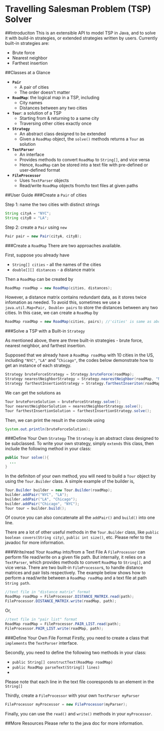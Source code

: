 # Travelling Salesman Problem (TSP) Solver
##Introduciton
This is an extensible API to model TSP in Java, and to solve it with build-in strategies, or extended strategies written by users. Currently built-in strategies are:

* Brute force
* Nearest neighbor
* Farthest insertion

##Classes at a Glance

* **`Pair`**
  - A pair of cities
  - The order doesn't matter
* **`RoadMap`**: the logical map in a TSP, including
  - City names 
  - Distances between any two cities
* **`Tour`**: a solution of a TSP
  - Starting from & returning to a same city
  - Traversing other cities exactly once
* **`Strategy`**
  - An abstract class designed to be extended
  - Given a `RoadMap` object, the `solve()` methods returns a `Tour` as solution
* **`TextParser`**
  - An interface
  - Provides methods to convert `RoadMap` to `String[]`, and vice versa
  - Hence, `RoadMap` can be stored into a text file with pre-defined or user-defined format
* **`FileProcessor`**
  - Uses `TextParser` objects
  - Read/write `RoadMap` objects from/to text files at given paths
  
##User Guide
###Create a `Pair` of cities

Step 1: name the two cities with distinct strings

```java
String cityA = "NYC";
String cityB = "LA";
```

Step 2: create a `Pair` using `new`

```java
Pair pair = new Pair(cityA, cityB);
```

###Create a `RoadMap`
There are two approaches available. 

First, suppose you already have
* `String[] cities` - all the  names of the cities
* `double[][] distances` - a distance matrix

Then a `RoadMap` can be created by

```java
RoadMap roadMap = new RoadMap(cities, distances);
```

However, a distance matrix contains redundant data, as it stores twice infomation as needed. To avoid this, sometimes we use a `java.util.Map<Pair, Double> pairs` to store the distances between any two cities. In this case, we can create a `RoadMap` by

```java
RoadMap roadMap = new RoadMap(cities, pairs); //'cities' is same as above
```

###Solve a TSP with a Built-in `Strategy`

As mentioned above, there are three built-in strategies - brute force, nearest neighbor, and farthest insertion. 

Supposed that we already have a `RoadMap roadMap` with 10 cities in the US, including `"NYC"`, `"LA"` and "`Chicago"`, the codes below demonstrate how to get an instance of each strategy.

```java
Strategy bruteForceStrategy = Strategy.bruteForce(roadMap);
Strategy nearestNeighborStrategy = Strategy.nearestNeighbor(roadMap, "NYC"); //to start from NYC
Strategy farthestInsertionStrategy = Strategy.farthestInseriton(roadMap, "NYC", "LA", "Chicago"); //to start with a triangle
```

We can get the solutions as

```java
Tour bruteForceSolution = bruteForceStrategy.solve();
Tour nearestNeighborSolution = nearestNeighborStrategy.solve();
Tour farthestInsertionSolution = farthestInsertionStrategy.solve();
```

Then, we can print the result in the console using

```java
System.out.println(bruteForceSolution);
```

###Define Your Own `Strategy`
The `Strategy` is an abstract class designed to be subclassed. To write your own strategy, simply `extends` this class, then include the following method in your class:

```java
public Tour solve(){
  ...
}
```

In the definiton of your own method, you will need to build a `Tour` object by using the `Tour.Builder` class. A simple example of the builder is,

```java
Tour.Builder builder = new Tour.Builder(roadMap);
builder.addPair("NYC", "LA");
builder.addPair("LA", "Chicago");
builder.addPair("Chicago", "NYC");
Tour tour = builder.build();
```

Of cource you can also concatenate all the `addPair()` and `build()` into one line.

There are a lot of other useful methods in the `Tour.Builder` class, like `public boolean covers(String city)`, `public int size()`, etc. Please refer to the javadoc for more information.

###Write/read Your `RoadMap` into/from a Text File
A `FileProcessor` can perform file read/write on a given file path. But internally, it relies on a `TextParser`, which provides methods to convert `RoadMap` to `String[]`, and vice versa. There are two built-in `FileProcessor`s, to handle distance matrices and pair lists respectively. The example below shows how to perform a read/write between a `RoadMap roadMap` and a text file at path `String path`.

```java
//text file in "distance matrix" format
RoadMap roadMap = FileProcessor.DISTANCE_MATRIX.read(path);
FileProcessor.DISTANCE_MATRIX.write(roadMap, path);
```
Or, 

```java
//text file in "pair list" format
RoadMap roadMap = FileProcessor.PAIR_LIST.read(path);
FileProcessor.PAIR_LIST.write(roadMap, path);
```

###Define Your Own File Format
Firstly, you need to create a class that `implements` the `TextParser` interface.

Secondly, you need to define the following two methods in your class:

* `public String[] constructText(RoadMap roadMap)`
* `public RoadMap parseText(String[] lines)`
* 
Please note that each line in the text file cooresponds to an element in the `String[]`

Thirdly, create a `FileProcessor` with your own `TextParser myParser`

```java
FileProcessor myProcessor = new FileProcessor(myParser);
```

Finally, you can use the `read()` and `write()` methods in your `myProcessor`.

##More Resources
Please refer to the java doc for more information.
